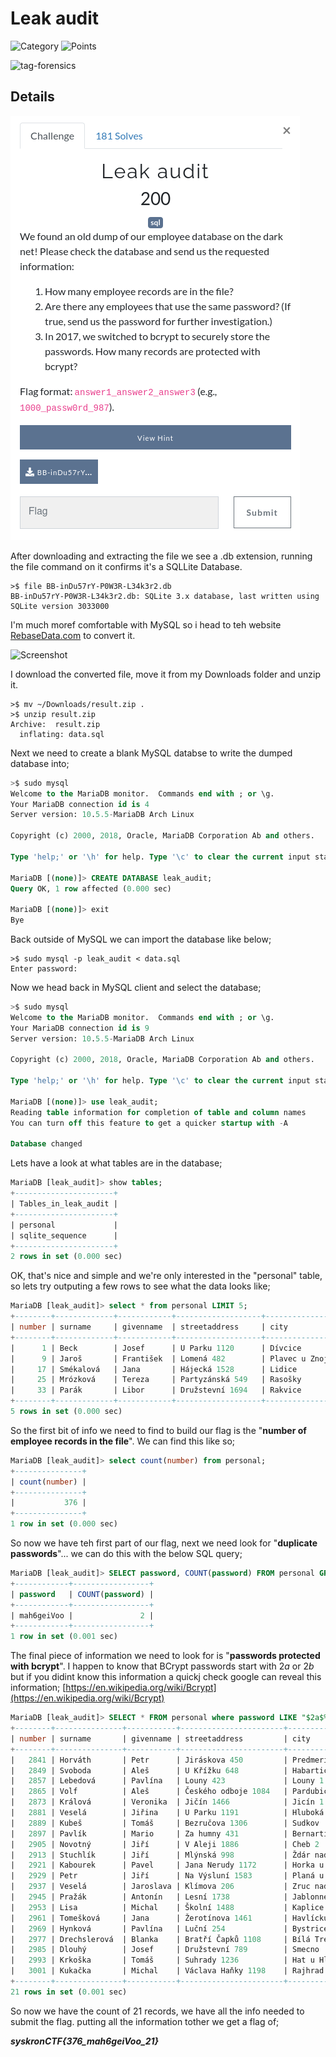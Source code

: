 # Leak audit

![Category](http://img.shields.io/badge/Category-Tuesday-orange?style=for-the-badge) ![Points](http://img.shields.io/badge/Points-200-brightgreen?style=for-the-badge)

![tag-forensics](https://img.shields.io/badge/Tag-sql-blue?style=plastic)

## Details
![Details](images/leak_audit_details.png)

After downloading and extracting the file we see a .db extension, running the file command on it confirms it's a SQLLite Database.

```
>$ file BB-inDu57rY-P0W3R-L34k3r2.db
BB-inDu57rY-P0W3R-L34k3r2.db: SQLite 3.x database, last written using SQLite version 3033000
```

I'm much moref comfortable with MySQL so i head to teh website [RebaseData.com](https://www.rebasedata.com/convert-sqlite-to-mysql-online) to convert it.

![Screenshot](images/leaked_audit_screenshot.png)

I download the converted file, move it from my Downloads folder and unzip it.

```
>$ mv ~/Downloads/result.zip .
>$ unzip result.zip 
Archive:  result.zip
  inflating: data.sql
```

Next we need to create a blank MySQL databse to write the dumped database into;

```sql
>$ sudo mysql
Welcome to the MariaDB monitor.  Commands end with ; or \g.
Your MariaDB connection id is 4
Server version: 10.5.5-MariaDB Arch Linux

Copyright (c) 2000, 2018, Oracle, MariaDB Corporation Ab and others.

Type 'help;' or '\h' for help. Type '\c' to clear the current input statement.

MariaDB [(none)]> CREATE DATABASE leak_audit;
Query OK, 1 row affected (0.000 sec)

MariaDB [(none)]> exit
Bye
```

Back outside of MySQL we can import the database like below;

```
>$ sudo mysql -p leak_audit < data.sql 
Enter password: 
```

Now we head back in MySQL client and select the database;

```sql
>$ sudo mysql
Welcome to the MariaDB monitor.  Commands end with ; or \g.
Your MariaDB connection id is 9
Server version: 10.5.5-MariaDB Arch Linux

Copyright (c) 2000, 2018, Oracle, MariaDB Corporation Ab and others.

Type 'help;' or '\h' for help. Type '\c' to clear the current input statement.

MariaDB [(none)]> use leak_audit;
Reading table information for completion of table and column names
You can turn off this feature to get a quicker startup with -A

Database changed
```
Lets have a look at what tables are in the database;

```sql
MariaDB [leak_audit]> show tables;
+----------------------+
| Tables_in_leak_audit |
+----------------------+
| personal             |
| sqlite_sequence      |
+----------------------+
2 rows in set (0.000 sec)
```

OK, that's nice and simple and we're only interested in the "personal" table, so lets try outputing a few rows to see what the data looks like;

```sql
MariaDB [leak_audit]> select * from personal LIMIT 5;
+--------+-------------+------------+-------------------+-----------------+---------+-------------+-----------+
| number | surname     | givenname  | streetaddress     | city            | zipcode | password    | birthday  |
+--------+-------------+------------+-------------------+-----------------+---------+-------------+-----------+
|      1 | Beck        | Josef      | U Parku 1120      | Dívcice         | 373 48  | xenia5AhQu  | 8/29/1989 |
|      9 | Jaroš       | František  | Lomená 482        | Plavec u Znojma | 671 32  | uvaiK2ch    | 5/5/1962  |
|     17 | Smékalová   | Jana       | Hájecká 1528      | Lidice          | 273 54  | iMagh0tae4e | 4/13/1992 |
|     25 | Mrózková    | Tereza     | Partyzánská 549   | Rasošky         | 552 21  | Bi8iSha9    | 10/2/1974 |
|     33 | Parák       | Libor      | Družstevní 1694   | Rakvice         | 691 03  | ni2uBot4ey  | 9/22/1984 |
+--------+-------------+------------+-------------------+-----------------+---------+-------------+-----------+
5 rows in set (0.000 sec)
```
So the first bit of info we need to find to build our flag is the "**number of employee records in the file**". We can find this like so;

```sql
MariaDB [leak_audit]> select count(number) from personal;
+---------------+
| count(number) |
+---------------+
|           376 |
+---------------+
1 row in set (0.000 sec)
```
So now we have teh first part of our flag, next we need look for "**duplicate passwords**"... we can do this with the below SQL query;

```sql
MariaDB [leak_audit]> SELECT password, COUNT(password) FROM personal GROUP BY password HAVING COUNT(password) > 1;
+------------+-----------------+
| password   | COUNT(password) |
+------------+-----------------+
| mah6geiVoo |               2 |
+------------+-----------------+
1 row in set (0.001 sec)
```
The final piece of information we need to look for is "**passwords protected with bcrypt**". I happen to know that BCrypt passwords start with $2a$ or $2b$ but if you didint know this information a quickj check google can reveal this information;
[https://en.wikipedia.org/wiki/Bcrypt](https://en.wikipedia.org/wiki/Bcrypt)

```sql
MariaDB [leak_audit]> SELECT * FROM personal where password LIKE "$2a$% OR password LIKE "$2b$%";
+--------+---------------+-----------+-----------------------+--------------------------------+---------+--------------------------------------------------------------+------------+
| number | surname       | givenname | streetaddress         | city                           | zipcode | password                                                     | birthday   |
+--------+---------------+-----------+-----------------------+--------------------------------+---------+--------------------------------------------------------------+------------+
|   2841 | Horváth       | Petr      | Jiráskova 450         | Predmerice nad Jizerou         | 294 74  | $2b$10$/dd1tLbClIU85/pkthZvee9NvDvOYADy6/iSXGIEQxSVAhvRSASj6 | 3/10/1975  |
|   2849 | Svoboda       | Aleš      | U Křížku 648          | Habartice u Frýdlantu          | 463 73  | $2b$10$pNw9RC6ZRQgmEqOfc.wJ5.viFuoisuN0qDk/vPJwByGc61uOPdhqu | 1/29/1993  |
|   2857 | Lebedová      | Pavlína   | Louny 423             | Louny 1                        | 440 01  | $2b$10$H7eXD6v6e8k69.n80zwuC.d/DwkMx3KBcysW/t/sWVV.jNnwUsNOK | 8/19/1977  |
|   2865 | Volf          | Aleš      | Českého odboje 1084   | Pardubice 2                    | 530 02  | $2b$10$RK7/J20lpsYKI5XwaQRfFuuDD7dco3pdriuHqW2rGQJhdZNxh27Tm | 3/3/1984   |
|   2873 | Králová       | Veronika  | Jičín 1466            | Jicín 1                        | 506 01  | $2b$10$5vU.ciW1T8sRSn9UmrWuRe3caFv3Qf5ZPhQ88pJWjME2mcjIPAksS | 5/27/1971  |
|   2881 | Veselá        | Jiřina    | U Parku 1191          | Hluboká nad Vltavou            | 373 41  | $2b$10$Aa2NmhGgZ54MVzbO7TFfXuLTKLnZqSRymkaAzUcFdySUtE/obSHhu | 3/3/1997   |
|   2889 | Kubeš         | Tomáš     | Bezručova 1306        | Sudkov                         | 788 21  | $2b$10$dAJ0Luxo/aWSI4EJm7Fage.aFYeUadmKP1yz1nz9BwBYdU86gTSKy | 2/8/1995   |
|   2897 | Pavlík        | Mario     | Za humny 431          | Bernartice u Milevska          | 398 43  | $2b$10$5VRLne6dbC.qgBrnj9AFTeXpWn6Hkiv2UIUepqCChNOE2YmMCp5qm | 4/21/1966  |
|   2905 | Novotný       | Jiří      | V Aleji 1886          | Cheb 2                         | 350 02  | $2b$10$MuQfDGPfyyQcXgUocF6Le.CADib1eZLonuQQ0HJFMsCCII//qIqNa | 1/12/1996  |
|   2913 | Stuchlík      | Jiří      | Mlýnská 998           | Ždár nad Sázavou 1             | 591 01  | $2b$10$PaOeIQLIylepTFWHO9YEmeDfrdS1qrl2t9WjPi/vmj8poQrBcqhyO | 2/9/1967   |
|   2921 | Kabourek      | Pavel     | Jana Nerudy 1172      | Horka u Staré Paky             | 512 34  | $2b$10$7KhXRvT05s2UG7dbol93tu/l.XAZto42/Uk8.jx67HOwNkaKX0h7O | 11/20/1977 |
|   2929 | Petr          | Jiří      | Na Výsluní 1583       | Planá u Mariánských Lázní      | 348 15  | $2b$10$IQpy9/a0OEXTf359F6fHhOB4mrHvT/eN.0cqVCiqN4usBoTy6rmQa | 4/19/1986  |
|   2937 | Veselá        | Jaroslava | Klímova 206           | Zruc nad Sázavou 1             | 285 22  | $2b$10$UGuvppmaOjpvrIBwwIzl8./89b6sSq9klPogIbHYvIXF13uHqAR/6 | 4/30/1969  |
|   2945 | Pražák        | Antonín   | Lesní 1738            | Jablonné nad Orlicí            | 561 64  | $2b$10$W301rAhAVwXxpuc4CDr/GOzaLac89vmww/pGTXSmU3PpZYQLvRLr6 | 1/2/1962   |
|   2953 | Lisa          | Michal    | Školní 1488           | Kaplice 1                      | 382 41  | $2b$10$1YdjEQ97.itIoDM3WQLBZORGQJuekq6OYFwaB6actkNzJZyU3ZFUy | 4/24/1964  |
|   2961 | Tomešková     | Jana      | Žerotínova 1461       | Havlíckuv Brod 1               | 580 01  | $2b$10$kF.RvjmgSAsr2n1Hqinan.Q/U0qCI/vmRWLQnd/SzIk03F5O4PSfm | 7/26/1990  |
|   2969 | Hynková       | Pavlína   | Luční 254             | Bystrice nad Pernštejnem       | 593 01  | $2b$10$OcMJ7tVeq1DPp5.kMEc1dOUoGv80K1md.htz9ono8CKgUwhpVZzWe | 8/13/1991  |
|   2977 | Drechslerová  | Blanka    | Bratří Čapků 1108     | Bílá Tremešná                  | 544 72  | $2b$10$qBUASyayom2M2YPwYXjXquRD4aQPC8An0T5cN3qZRtaqU6b0ZrJJ6 | 6/25/1983  |
|   2985 | Dlouhý        | Josef     | Družstevní 789        | Smecno                         | 273 05  | $2b$10$E2xOyW.c.StyCHjK5auzeOvN4j4cavd/OjrY/4gK8LyQ0/pSNFzli | 1/23/2001  |
|   2993 | Krkoška       | Tomáš     | Suhrady 1236          | Hat u Hlucína                  | 747 16  | $2b$10$qetsy5COAW9/zlUBLgXdkeHKKzq0E86vudbAoyevmQRdDt3Mcq4TK | 8/24/1958  |
|   3001 | Kukačka       | Michal    | Václava Haňky 1198    | Rajhrad                        | 664 61  | $2b$10$H7bpJOSIguADfqQ/QJWEn.mXgOhmpKU83ycvyIENiChHarlPn0oa2 | 11/16/1960 |
+--------+---------------+-----------+-----------------------+--------------------------------+---------+--------------------------------------------------------------+------------+
21 rows in set (0.001 sec)
```
So now we have the count of 21 records, we have all the info needed to submit the flag. putting all the information tother we get a flag of;

***syskronCTF{376_mah6geiVoo_21}***

